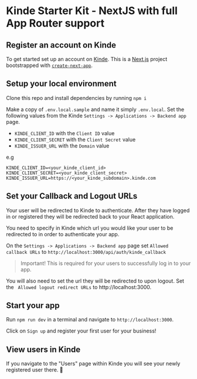 # Kinde Starter Kit - NextJS with full App Router support

## Register an account on Kinde

To get started set up an account on [Kinde](https://app.kinde.com/register). This is a [Next.js](https://nextjs.org/) project bootstrapped with [`create-next-app`](https://github.com/vercel/next.js/tree/canary/packages/create-next-app).

## Setup your local environment

Clone this repo and install dependencies by running `npm i`

Make a copy of `.env.local.sample` and name it simply `.env.local`. Set the following values from the Kinde `Settings -> Applications -> Backend app` page.

- `KINDE_CLIENT_ID` with the `Client ID` value
- `KINDE_CLIENT_SECRET` with the `Client Secret` value
- `KINDE_ISSUER_URL` with the `Domain` value

e.g

```
KINDE_CLIENT_ID=<your_kinde_client_id>
KINDE_CLIENT_SECRET=<your_kinde_client_secret>
KINDE_ISSUER_URL=https://<your_kinde_subdomain>.kinde.com
```

## Set your Callback and Logout URLs

Your user will be redirected to Kinde to authenticate. After they have logged in or registered they will be redirected back to your React application.

You need to specify in Kinde which url you would like your user to be redirected to in order to authenticate your app.

On the `Settings -> Applications -> Backend app` page set `Allowed callback URLs` to `http://localhost:3000/api/auth/kinde_callback`

> Important! This is required for your users to successfully log in to your app.

You will also need to set the url they will be redirected to upon logout. Set the ` Allowed logout redirect URLs` to http://localhost:3000.

## Start your app

Run `npm run dev` in a terminal and navigate to `http://localhost:3000`.

Click on `Sign up` and register your first user for your business!

## View users in Kinde

If you navigate to the "Users" page within Kinde you will see your newly registered user there. 🚀
